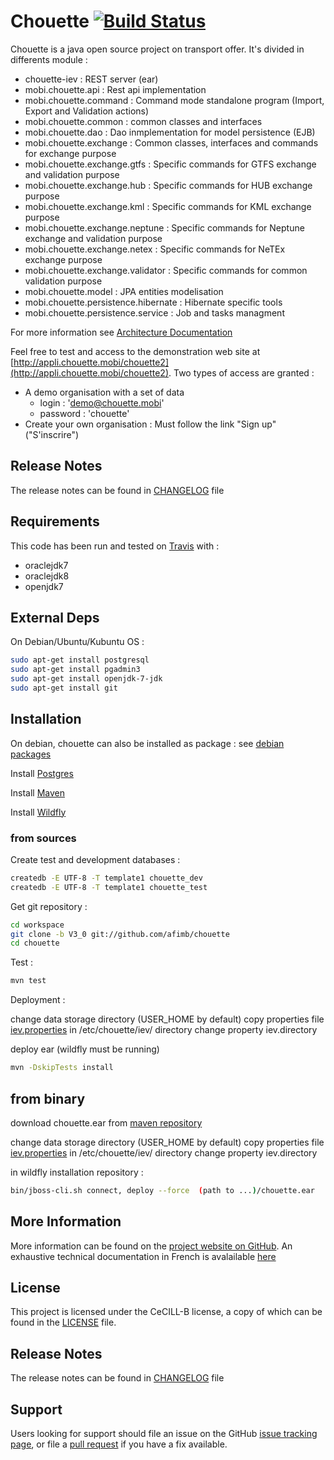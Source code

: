 # Chouette [![Build Status](https://travis-ci.org/afimb/chouette.png)](http://travis-ci.org/afimb/chouette?branch=master)

Chouette is a java open source project on transport offer. It's divided in differents module : 
* chouette-iev : REST server (ear)
* mobi.chouette.api : Rest api implementation
* mobi.chouette.command : Command mode standalone program (Import, Export and Validation actions)
* mobi.chouette.common : common classes and interfaces
* mobi.chouette.dao : Dao inmplementation for model persistence (EJB)
* mobi.chouette.exchange : Common classes, interfaces and commands for exchange purpose
* mobi.chouette.exchange.gtfs : Specific commands for GTFS exchange and validation purpose
* mobi.chouette.exchange.hub : Specific commands for HUB exchange purpose
* mobi.chouette.exchange.kml : Specific commands for KML exchange purpose
* mobi.chouette.exchange.neptune : Specific commands for Neptune exchange and validation purpose
* mobi.chouette.exchange.netex : Specific commands for NeTEx exchange purpose
* mobi.chouette.exchange.validator : Specific commands for common validation purpose
* mobi.chouette.model : JPA entities modelisation
* mobi.chouette.persistence.hibernate : Hibernate specific tools
* mobi.chouette.persistence.service : Job and tasks managment

For more information see [Architecture Documentation](http://www.chouette.mobi/docs/) 

Feel free to test and access to the demonstration web site at [http://appli.chouette.mobi/chouette2](http://appli.chouette.mobi/chouette2). Two types of access are granted : 
* A demo organisation with a set of data
  * login : 'demo@chouette.mobi'
  * password : 'chouette'
* Create your own organisation : Must follow the link "Sign up" ("S'inscrire")

## Release Notes

The release notes can be found in [CHANGELOG](./CHANGELOG.md) file 

## Requirements
 
This code has been run and tested on [Travis](http://travis-ci.org/afimb/chouette?branch=master) with : 
* oraclejdk7
* oraclejdk8
* openjdk7


## External Deps
On Debian/Ubuntu/Kubuntu OS : 
```sh
sudo apt-get install postgresql 
sudo apt-get install pgadmin3 
sudo apt-get install openjdk-7-jdk 
sudo apt-get install git
```

## Installation
 
On debian, chouette can also be installed as package : see [debian packages](http://packages.chouette.cityway.fr/debian/chouette)

Install [Postgres](./doc/install/postgresql.md) 

Install [Maven](./doc/install/maven.md)

Install [Wildfly](./doc/install/wildfly.md) 

### from sources
Create test and development databases : 
```sh
createdb -E UTF-8 -T template1 chouette_dev
createdb -E UTF-8 -T template1 chouette_test
```

Get git repository :
```sh
cd workspace
git clone -b V3_0 git://github.com/afimb/chouette
cd chouette
```

Test :

```sh
mvn test
```

Deployment :

change data storage directory (USER_HOME by default)
copy properties file [iev.properties](./doc/iev.properties) in /etc/chouette/iev/ directory
change property iev.directory

deploy ear (wildfly must be running)
```sh
mvn -DskipTests install
```

## from binary
download chouette.ear from [maven repository](http://maven.chouette.mobi/chouette_iev)

change data storage directory (USER_HOME by default)
copy properties file [iev.properties](./doc/iev.properties) in /etc/chouette/iev/ directory
change property iev.directory

in wildfly installation repository : 
```sh
bin/jboss-cli.sh connect, deploy --force  (path to ...)/chouette.ear
```

## More Information
 
More information can be found on the [project website on GitHub](.). 
An exhaustive technical documentation in French is avalailable [here](http://www.chouette.mobi/docs/)


## License
 
This project is licensed under the CeCILL-B license, a copy of which can be found in the [LICENSE](./LICENSE.md) file.

## Release Notes

The release notes can be found in [CHANGELOG](./CHANGELOG.md) file 
 
## Support
 
Users looking for support should file an issue on the GitHub [issue tracking page](../../issues), or file a [pull request](../../pulls) if you have a fix available.
